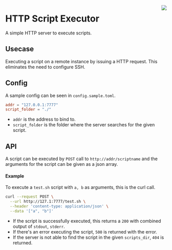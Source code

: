 <a href="https://zerodha.tech"><img src="https://zerodha.tech/static/images/github-badge.svg" align="right" /></a>

# HTTP Script Executor

A simple HTTP server to execute scripts.

## Usecase

Executing a script on a remote instance by issuing a HTTP request. This eliminates the need to configure SSH.

## Config

A sample config can be seen in `config.sample.toml`.

```toml
addr = "127.0.0.1:7777"
script_folder = "./"
```

- `addr` is the address to bind to.
- `script_folder` is the folder where the server searches for the given script.

## API

A script can be executed by `POST` call to `http://addr/scriptname` and the arguments for the script can be given as a json array.

#### Example

To execute a `test.sh` script with `a, b` as arguments, this is the curl call.

```sh
curl --request POST \
  --url http://127.1:7777/test.sh \
  --header 'content-type: application/json' \
  --data '["a", "b"]'
```

- If the script is successfully executed, this returns a `200` with combined output of `stdout`, `stderr`.
- If there's an error executing the script, `500` is returned with the error.
- If the server is not able to find the script in the given `scripts_dir`, `404` is returned.
